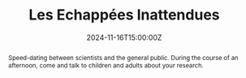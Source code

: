 ---
title: Les Echappées Inattendues

event: Les Echappées Inattendues
event_url: https://www.cnrs.fr/fr/les-echappees-inattendues

location: Croix-Rousse, Lyon

summary: Speed-dating between scientists and the general public. During the course of an afternoon, come and talk to children and adults about your research.
abstract: Speed-dating between scientists and the general public. During the course of an afternoon, come and talk to children and adults about your research.

# Talk start and end times.
#   End time can optionally be hidden by prefixing the line with `#`.
date: '2024-11-16T15:00:00Z'
# date_end: '2030-06-01T15:00:00Z'
all_day: false

# Schedule page publish date (NOT talk date).
publishDate: '2017-01-01T00:00:00Z'

authors:
  - admin

tags: []

# Is this a featured talk? (true/false)
featured: true

image:
  caption: 'Image credit: [**Camille Mertz**](https://www.instagram.com/camertz.art/)'
  focal_point: Right

# Markdown Slides (optional).
#   Associate this talk with Markdown slides.
#   Simply enter your slide deck's filename without extension.
#   E.g. `slides = "example-slides"` references `content/slides/example-slides.md`.
#   Otherwise, set `slides = ""`.
slides: ""

# Projects (optional).
#   Associate this post with one or more of your projects.
#   Simply enter your project's folder or file name without extension.
#   E.g. `projects = ["internal-project"]` references `content/project/deep-learning/index.md`.
#   Otherwise, set `projects = []`.
projects:
  - example
---